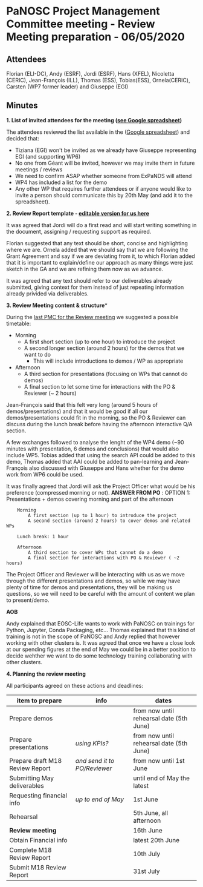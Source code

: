 PaNOSC Project Management Committee meeting - Review Meeting preparation - 06/05/2020
============================================================================================


Attendees
-------
Florian (ELI-DC), Andy (ESRF), Jordi (ESRF), Hans (XFEL),  Nicoletta (CERIC),  Jean-François (ILL), Thomas (ESS), Tobias(ESS), Ornela(CERIC), Carsten (WP7 former leader) and Giuseppe (EGI)


Minutes
-------	

**1. List of invited attendees for the meeting ([see Google spreadsheet](https://docs.google.com/spreadsheets/d/1eDqc0xxNJBLl7xgu5iIYDnvbATENcIV7-Wr7vlP5Nf0/edit#gid=0))** 

The attendees reviewed the list available in the ([Google spreadsheet](https://docs.google.com/spreadsheets/d/1eDqc0xxNJBLl7xgu5iIYDnvbATENcIV7-Wr7vlP5Nf0/edit#gid=0)) and decided that:
* Tiziana (EGI) won't be invited as we already have Giuseppe representing EGI (and supporting WP6)
* No one from Géant will be invited, however we may invite them in future meetings / reviews
* We need to confirm ASAP whether someone from ExPaNDS will attend
* WP4 has included a list for the demo
* Any other WP that requires further attendees or if anyone would like to invite a person should communicate this by 20th May (and add it to the spreadsheet).


**2. Review Report template - [editable version for us here](https://docs.google.com/document/d/1S0Urn-BLYVrPDjUxCEpKYHMlK3jIHEhC/edit?dls=true)**

It was agreed that Jordi will do a first read and will start writing something in the document, assigning / requesting support as required. 

Florian suggested that any text should be short, concise and highlighting where we are. Ornela added that we should say that we are following the Grant Agreement and  say if we are deviating from it, to which Florian added that it is important to explain/define our approach as many things were just sketch in the GA and we are refining them now as we advance.

It was agreed that any text should refer to our deliverables already submitted, giving context for them instead of just repeating information already privided via deliverables.

**3. Review Meeting content & structure***

During the [last PMC for the Review meeting](https://github.com/panosc-eu/panosc/blob/master/Work%20Packages/WP1%20Management/Meetings/Project%20Management%20Committee/2020-04-22-PMC_ReviewMeeting/2020-04-22-PMC_Summary.md) we suggested a possible timetable: 

* Morning
  * A first short section (up to one hour) to introduce the project
  * A second longer section (around 2 hours) for the demos that we want to do
    * This will include introductions to demos / WP as appropriate
* Afternoon
  * A third section for presentations (focusing on WPs that cannot do demos)
  * A final section to let some time for interactions with the PO & Reviewer (~ 2 hours)

Jean-François said that this felt very long (around 5 hours of demos/presentations) and that it would be good if all our demos/presentations could fit in the morning, so the PO & Reviewer can discuss during the lunch break before having the afternoon interactive Q/A section. 

A few exchanges followed to analyse the lenght of the WP4 demo (~90 minutes with presentation, 6 demos and conclusions) that would also include WP5. Tobias added that using the search API could be added to this demo, Thomas added that AAI could be added to pan-learning and Jean-François also discussed with Giuseppe and Hans whether for the demo work from WP6 could be used.

It was finally agreed that Jordi will ask the Project Officer what would be his preference (compressed morning or not).
**ANSWER FROM PO** : 
    OPTION 1: Presentations + demos covering morning and part of the afternoon

        Morning
            A first section (up to 1 hour) to introduce the project
            A second section (around 2 hours) to cover demos and related WPs

        Lunch break: 1 hour

        Afternoon
            A third section to cover WPs that cannot do a demo
            A final section for interactions with PO & Reviewer ( ~2 hours)

The Project Officer and Reviewer will be interacting with us as we move through the different presentations and demos, so while we may have plenty of time for demos and presentations, they will be making us questions, so we will need to be careful with the amount of content we plan to present/demo.

**AOB** 

Andy explained that EOSC-Life wants to work with PaNOSC on trainings for Python, Jupyter, Conda Packaging, etc...
Thomas explained that this kind of training is not in the scope of PaNOSC and Andy replied that however working with other clusters is.
It was agreed that once we have a close look at our spending figures at the end of May we could be in a better position to decide wehther we want to do some technology training collaborating with other clusters.

**4. Planning the review meeting**

All participants agreed on these actions and deadlines:

| item to prepare | info | dates |
| --------------- | ---- | ---- |
| Prepare demos | | from now until rehearsal date (5th June) |
| Prepare presentations | *using KPIs?* | from now until rehearsal date (5th June) | 
| Prepare draft M18 Review Report | *and send it to PO/Reviewer* | from now until 1st June |
| Submitting May deliverables | | until end of May the latest |
| Requesting financial info | *up to end of May*| 1st June |
| Rehearsal | | 5th June, all afternoon|
| **Review meeting** | | 16th June |
| Obtain Financial info | | latest 20th June |
| Complete M18 Review Report | | 10th July |
| Submit M18 Review Report | | 31st July |




